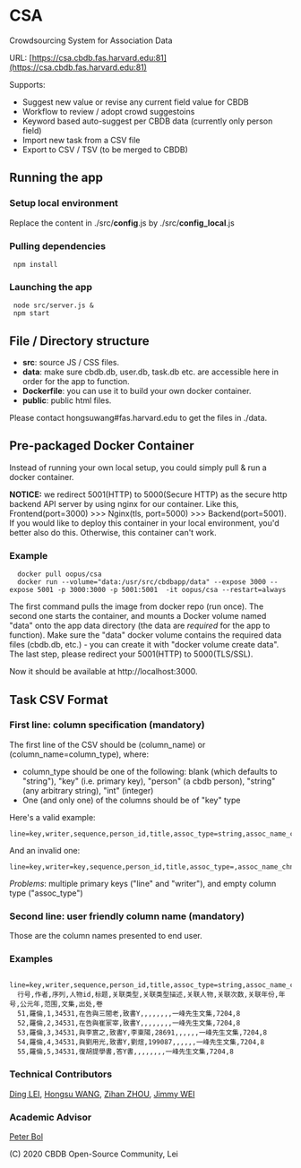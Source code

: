 # CSA
Crowdsourcing System for Association Data

 URL: [https://csa.cbdb.fas.harvard.edu:81](https://csa.cbdb.fas.harvard.edu:81)

Supports: 
 - Suggest new value or revise any current field value for CBDB
 - Workflow to review / adopt crowd suggestoins
 - Keyword based auto-suggest per CBDB data (currently only person field)
 - Import new task from a CSV file
 - Export to CSV / TSV (to be merged to CBDB)

## Running the app

### Setup local environment
Replace the content in ./src/**config**.js by ./src/**config_local**.js

### Pulling dependencies
     npm install

### Launching the app
     node src/server.js &
     npm start

## File / Directory structure
 - **src**: source JS / CSS files.
 - **data**: make sure cbdb.db, user.db, task.db etc. are accessible here in order for the app to function.
 - **Dockerfile**: you can use it to build your own docker container.
 - **public**: public html files.
 
 Please contact hongsuwang#fas.harvard.edu to get the files in ./data.

## Pre-packaged Docker Container
Instead of running your own local setup, you could simply pull & run a docker container.

**NOTICE:** we redirect 5001(HTTP) to 5000(Secure HTTP) as the secure http backend API server by using nginx for our container. Like this, Frontend(port=3000) >>> Nginx(tls, port=5000) >>> Backend(port=5001). If you would like to deploy this container in your local environment, you'd better also do this. Otherwise, this container can't work.

### Example

      docker pull oopus/csa
      docker run --volume="data:/usr/src/cbdbapp/data" --expose 3000 --expose 5001 -p 3000:3000 -p 5001:5001  -it oopus/csa --restart=always

The first command pulls the image from docker repo (run once). 
The second one starts the container, and mounts a Docker volume named "data" onto the app data directory (the data are *required* for the app to function). 
Make sure the "data" docker volume contains the required data files (cbdb.db, etc.) - you can create it with "docker volume create data". The last step, please redirect your 5001(HTTP) to 5000(TLS/SSL).

Now it should be available at http://localhost:3000.

## Task CSV Format
### First line: column specification (mandatory)
The first line of the CSV should be (column_name) or (column_name=column_type), where:
- column_type should be one of the following: blank (which defaults to "string"), "key" (i.e. primary key), "person" (a cbdb person), "string" (any arbitrary string), "int" (integer)
- One (and only one) of the columns should be of "key" type

Here's a valid example:

    line=key,writer,sequence,person_id,title,assoc_type=string,assoc_name_chn=string,assoc_personid=person

And an invalid one: 

    line=key,writer=key,sequence,person_id,title,assoc_type=,assoc_name_chn=string,assoc_personid=person

*Problems*: multiple primary keys ("line" and "writer"), and empty column type ("assoc_type")

### Second line: user friendly column name (mandatory)
Those are the column names presented to end user. 

### Examples

      line=key,writer,sequence,person_id,title,assoc_type=string,assoc_name_chn=string,assoc_personid=person,assoc_count=int,assoc_year=int,nianhao=string,year=int,range=string,collection,c_source,volume
      行号,作者,序列,人物id,标题,关联类型,关联类型描述,关联人物,关联次数,关联年份,年号,公元年,范围,文集,出处,卷
      51,羅倫,1,34531,在告與三閤老,致書Y,,,,,,,,一峰先生文集,7204,8
      52,羅倫,2,34531,在告與崔冡宰,致書Y,,,,,,,,一峰先生文集,7204,8
      53,羅倫,3,34531,與李賔之,致書Y,李東陽,28691,,,,,,一峰先生文集,7204,8
      54,羅倫,4,34531,與劉用光,致書Y,劉煊,199087,,,,,,一峰先生文集,7204,8
      55,羅倫,5,34531,復胡提學書,答Y書,,,,,,,,一峰先生文集,7204,8




### Technical Contributors

[Ding LEI](https://github.com/toysrtommy), [Hongsu WANG](https://github.com/sudoghut), [Zihan ZHOU](https://github.com/Zhou-Zihan), [Jimmy WEI](https://github.com/icewing1996)

### Academic Advisor

[Peter Bol](https://scholar.harvard.edu/pkbol/home)

(C) 2020 CBDB Open-Source Community, Lei

